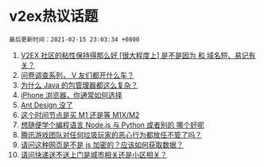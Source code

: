 # v2ex热议话题

`最后更新时间：2021-02-15 23:03:34 +0800`

1. [V2EX 社区的粘性保持得那么好 [很大程度上] 是不是因为 和 域名短、易记有关？](https://www.v2ex.com/t/753340)
1. [问卷调查系列， V 友们都开什么车？](https://www.v2ex.com/t/753385)
1. [为什么 Java 的包管理器都这么复杂？](https://www.v2ex.com/t/753415)
1. [iPhone 浏览器，你通常如何选择](https://www.v2ex.com/t/753361)
1. [Ant Design 没了](https://www.v2ex.com/t/753353)
1. [这个时间节点是买 M1 还是等 M1X/M2](https://www.v2ex.com/t/753345)
1. [想随便学个编程语言 Node.js 与 Python 或者别的 哪个好呢](https://www.v2ex.com/t/753365)
1. [腾讯游戏团队对任何垃圾玩家的恶心行为都放任不管了吗？](https://www.v2ex.com/t/753369)
1. [请问这种网页是不是 js 加密的？应该如何获取数据？](https://www.v2ex.com/t/753378)
1. [请问快递送不送上门是城市相关还是小区相关？](https://www.v2ex.com/t/753368)

